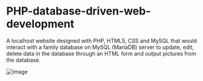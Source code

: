 # PHP-database-driven-web-development
A localhost website designed with PHP, HTML5, CSS and MySQL that would interact with a family database on MySQL (MariaDB) server to update, edit, delete data in the database through an HTML form and output pictures from the database.

![image](https://user-images.githubusercontent.com/48870117/132935672-8ff2bc27-2d65-46f4-8c01-7776626cd38b.png)





